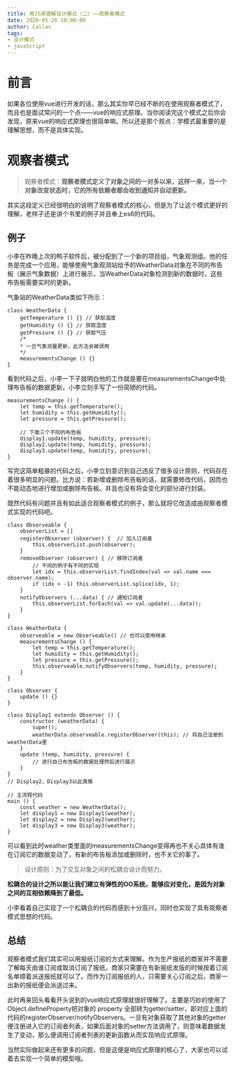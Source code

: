 ```yaml
---
title: 用JS来理解设计模式（二）——观察者模式
date: 2020-05-26 10:00:00
author: Callas
tags:
- 设计模式
- javaScript
---
```


# 前言
如果各位使用vue进行开发的话，那么其实你早已经不断的在使用观察者模式了，而且也是面试常问的一个点——vue的响应式原理。当你阅读完这个模式之后你会发现，原来vue的响应式原理也很简单嘛。所以还是那个观点：学模式最重要的是理解思想，而不是具体实现。

<!-- more -->

# 观察者模式
>观察者模式：**观察者模式定义了对象之间的一对多以来，这样一来，当一个对象改变状态时，它的所有依赖者都会收到通知并自动更新。**

其实这段定义已经很明白的说明了观察者模式的核心，但是为了让这个模式更好的理解，老样子还是讲个书里的例子并且奉上es6的代码。

## 例子

小李在昨晚上次的鸭子软件后，被分配到了一个新的项目组，气象观测组。他的任务是完成一个应用，能够使用气象观测站给予的WeatherData对象在不同的布告板（展示气象数据）上进行展示，当WeatherData对象检测到新的数据时，这些布告板需要实时的更新。

气象站的WeatherData类如下所示：

```
class WeatherData {
    getTemperature () {} // 获取温度
    getHumidity () {} // 获取湿度
    getPressure () {} // 获取气压
    /*
    * 一旦气象测量更新，此方法会被调用    
    */
    measurementsChange () {} 
}
```

看到代码之后，小李一下子就明白他的工作就是要在measurementsChange中处理布告板的数据更新。小李立刻手写了一份简陋的代码。

```
measurementsChange () {
    let temp = this.getTemperature();
    let humidity = this.getHumidity();
    let pressure = this.getPressure();
    
    // 下面三个不同的布告板
    display1.update(temp, humidity, pressure);
    display2.update(temp, humidity, pressure);
    display3.update(temp, humidity, pressure);
}
```

写完这简单粗暴的代码之后，小李立刻意识到自己违反了很多设计原则，代码存在着很多明显的问题。比方说：若新增或删除布告板的话，就需要修改代码，因而也不能动态地进行增加或删除布告板。并且也没有将会变化的部分进行封装。

既然代码有问题并且有如此适合观察者模式的例子，那么就将它改造成由观察者模式实现的代码吧。

```
class Observeable {
    observerList = []
    registerObserver (observer) {  // 加入订阅者
        this.observerList.push(observer);
    }
    removeObserver (observer) { // 移除订阅者
        // 不同的例子有不同的实现
        let idx = this.observerList.findIndex(val => val.name === observer.name);
        if (idx > -1) this.observerList.splice(idx, 1);
    }
    notifyObservers (...data) { // 通知订阅者
        this.observerList.forEach(val => val.update(...data));
    }
}

class WeatherData {
    observeable = new Observeable() // 也可以使用继承
    measurementsChange () { 
        let temp = this.getTemperature();
        let humidity = this.getHumidity();
        let pressure = this.getPressure();
        this.observeable.notifyObservers(temp, humidity, pressure);
    }
}

class Observer {
    update () {}
}

class Display1 extends Observer () {
    constructor (weatherData) {
        super();
        weatherData.observeable.registerObserver(this); // 将自己注册到weatherData里
    }
    update (temp, humidity, pressure) {
        // 进行自己布告板的数据处理然后进行展示
    }
}
// Display2，Display3以此类推

// 主流程代码
main () {
    const weather = new WeatherData();
    let display1 = new Display1(weather);
    let display2 = new Display2(weather);
    let display3 = new Display3(weather);
}

```
可以看到此时weather类里面的measurementsChange变得再也不关心具体有谁在订阅它的数据变动了，有新的布告板添加或删除时，也不关它的事了。

> 设计原则：为了交互对象之间的松耦合设计而努力。

**松耦合的设计之所以能让我们建立有弹性的OO系统，能够应对变化，是因为对象之间的互相依赖降到了最低。**

小李看着自己实现了一个松耦合的代码而感到十分高兴，同时也实现了具有观察者模式思想的代码。

## 总结

观察者模式我们其实可以用报纸订阅的方式来理解。作为生产报纸的商家并不需要了解每天由谁订阅或取消订阅了报纸，商家只需要在有新报纸发版的时候按着订阅名单顺着派送报纸就可以了。而作为订阅报纸的人，只需要关心订阅之后，商家一出新的报纸便会派送过来。

此时再来回头看看开头说到的vue响应式原理就很好理解了。主要是巧妙的使用了Object.defineProperty把对象的 property 全部转为getter/setter，即对应上面的代码的registerObserver/notifyObservers。一旦有对象获取了其他对象的getter便注册进入它的订阅者列表，如果后面对象的setter方法调用了，则意味着数据发生了变动，那么便调用订阅者列表的更新函数从而实现响应式原理。

当然实际做起来还有更多的问题，但是这便是响应式原理的核心了，大家也可以试着去实现一个简单的模型哦。


